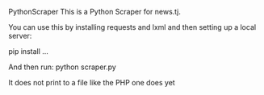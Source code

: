 PythonScraper
This is a Python Scraper for news.tj.

You can use this by installing requests and lxml and then setting up a local server:

pip install ...

And then run: python scraper.py

It does not print to a file like the PHP one does yet
